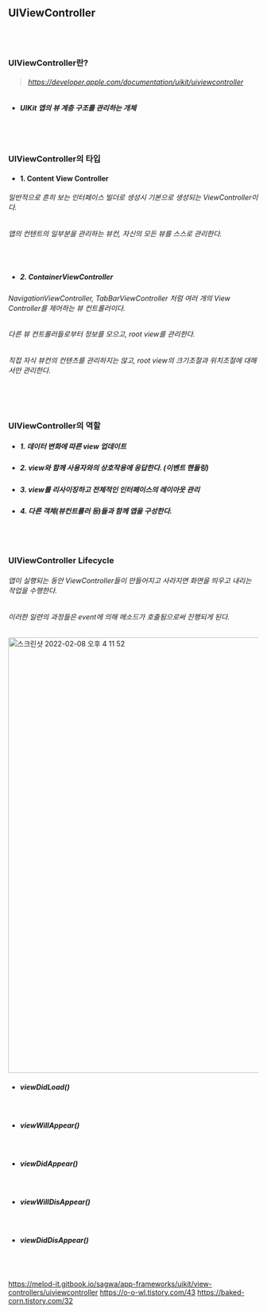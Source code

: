 ## UIViewController

<br>
<br>

### UIViewController란?
> ###### https://developer.apple.com/documentation/uikit/uiviewcontroller
- ##### UIKit 앱의 뷰 계층 구조를 관리하는 개체

<br>
<br>

### UIViewController의 타입
- #### 1. Content View Controller
###### 일반적으로 흔히 보는 인터페이스 빌더로 생성시 기본으로 생성되는 ViewController이다.
###### 앱의 컨텐트의 일부분을 관리하는 뷰컨, 자신의 모든 뷰를 스스로 관리한다.

<br>

- ##### 2. ContainerViewController
###### NavigationViewController, TabBarViewController 처럼 여러 개의 View Controller를 제어하는 뷰 컨트롤러이다.
###### 다른 뷰 컨트롤러들로부터 정보를 모으고, root view를 관리한다.
###### 직접 자식 뷰컨의 컨텐츠를 관리하지는 않고, root view의 크기조절과 위치조절에 대해서만 관리한다.

<br>
<br>

### UIViewController의 역할
- ##### 1. 데이터 변화에 따른 view 업데이트
- ##### 2. view와 함께 사용자와의 상호작용에 응답한다. (이벤트 핸들링)
- ##### 3. view를 리사이징하고 전체적인 인터페이스의 레이아웃 관리
- ##### 4. 다른 객체(뷰컨트롤러 등)들과 함께 앱을 구성한다.

<br>
<br>

### UIViewController Lifecycle
###### 앱이 실행되는 동안 ViewController들이 만들어지고 사라지면 화면을 띄우고 내리는 작업을 수행한다.
###### 이러한 일련의 과정들은 event에 의해 메소드가 호출됨으로써 진행되게 된다.

<img width="876" alt="스크린샷 2022-02-08 오후 4 11 52" src="https://user-images.githubusercontent.com/71479613/152936372-b000d23e-c7c3-4869-b334-d8978d825f73.png">

<br>

- ##### viewDidLoad()
<br>

- ##### viewWillAppear()
<br>

- ##### viewDidAppear()
<br>

- ##### viewWillDisAppear()
<br>

- ##### viewDidDisAppear()

<br>
<br>


https://melod-it.gitbook.io/sagwa/app-frameworks/uikit/view-controllers/uiviewcontroller
https://o-o-wl.tistory.com/43
https://baked-corn.tistory.com/32